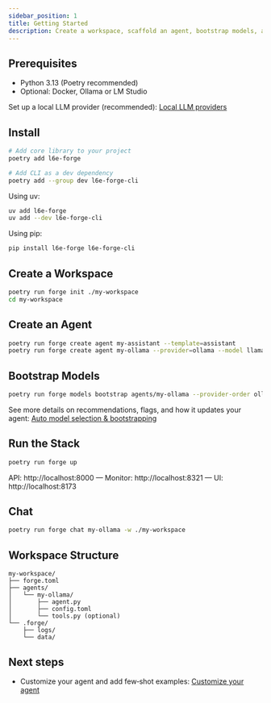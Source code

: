 ```yaml
---
sidebar_position: 1
title: Getting Started
description: Create a workspace, scaffold an agent, bootstrap models, and run the stack.
---
```


<!-- Adapted from repo docs/getting-started.md -->

## Prerequisites

- Python 3.13 (Poetry recommended)
- Optional: Docker, Ollama or LM Studio

Set up a local LLM provider (recommended): [Local LLM providers](models/local-llm-providers)

## Install

```bash
# Add core library to your project
poetry add l6e-forge

# Add CLI as a dev dependency
poetry add --group dev l6e-forge-cli
```

Using uv:

```bash
uv add l6e-forge
uv add --dev l6e-forge-cli
```

Using pip:

```bash
pip install l6e-forge l6e-forge-cli
```

## Create a Workspace

```bash
poetry run forge init ./my-workspace
cd my-workspace
```

## Create an Agent

```bash
poetry run forge create agent my-assistant --template=assistant
poetry run forge create agent my-ollama --provider=ollama --model llama3.2:3b
```

## Bootstrap Models

```bash
poetry run forge models bootstrap agents/my-ollama --provider-order ollama,lmstudio --interactive
```

See more details on recommendations, flags, and how it updates your agent: [Auto model selection & bootstrapping](models/auto-selection-and-bootstrap)

## Run the Stack

```bash
poetry run forge up
```

API: http://localhost:8000 — Monitor: http://localhost:8321 — UI: http://localhost:8173

## Chat

```bash
poetry run forge chat my-ollama -w ./my-workspace
```

## Workspace Structure

```text
my-workspace/
├── forge.toml
├── agents/
│   └── my-ollama/
│       ├── agent.py
│       ├── config.toml
│       └── tools.py (optional)
└── .forge/
    ├── logs/
    └── data/
```


## Next steps

- Customize your agent and add few‑shot examples: [Customize your agent](agents/customize-agent)


